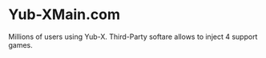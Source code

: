 # Yub-XMain.com
Millions of users using Yub-X. Third-Party softare allows to inject 4 support games.
